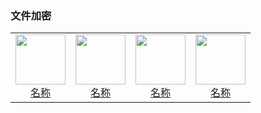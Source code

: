 ### 文件加密

<table>
  <tr>
    <td style="text-align: center;">
      <a href="链接">
        <img src="png/文件加密/图片.png" width="80">
        <br>
        <span>名称</span>
      </a>
    </td>
    <td style="text-align: center;">
      <a href="链接">
        <img src="png/文件加密/图片.png" width="80">
        <br>
        <span>名称</span>
      </a>
    </td>
    <td style="text-align: center;">
      <a href="链接">
        <img src="png/文件加密/图片.png" width="80">
        <br>
        <span>名称</span>
      </a>
    </td>
    <td style="text-align: center;">
      <a href="链接">
        <img src="png/文件加密/图片.png" width="80">
        <br>
        <span>名称</span>
      </a>
    </td>
    </tr>
</table>